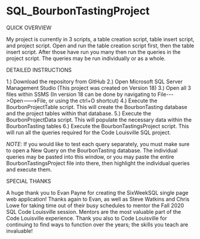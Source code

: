 # SQL_BourbonTastingProject

QUICK OVERVIEW

My project is currently in 3 scripts, a table creation script, table insert script, and project script. Open and run the table creation script first, then the table insert script. After those have run you many then run the queries in the project script. The queries may be run individually or as a whole. 

DETAILED INSTRUCTIONS

1.) Download the repository from GitHub
2.) Open Microsoft SQL Server Management Studio (This project was created on Version 18)
3.) Open all 3 files within SSMS (In version 18 can be done by navigating to File--->Open--->File, or using the ctrl+O shortcut)
4.) Execute the BourbonProjectTable script. This will create the BourbonTasting database and the project tables within that database.
5.) Execute the BourbonProjectData script. This will populate the necessary data within the BourbonTasting tables
6.) Execute the BourbonTastingsProject script. This will run all the queries required for the Code Louisville SQL project.

*NOTE*: If you would like to test each query separately, you must make sure to open a New Query on the BourbonTasting database. The individual queries may be pasted into this window, or you may paste the entire BourbonTastingsProject file into there, then highlight the individual queries and execute them.

SPECIAL THANKS

A huge thank you to Evan Payne for creating the SixWeekSQL single page web application! Thanks again to Evan, as well as Steve Watkins and Chris Lowe for taking time out of their busy schedules to mentor the Fall 2020 SQL Code Louisville session. Mentors are the most valuable part of the Code Louisville experience. Thank you also to Code Louisville for continuing to find ways to function over the years; the skills you teach are invaluable!